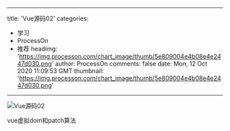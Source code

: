 
---
title: 'Vue源码02'
categories: 
 - 学习
 - ProcessOn
 - 推荐
headimg: 'https://img.processon.com/chart_image/thumb/5e809004e4b08e4e2447d030.png'
author: ProcessOn
comments: false
date: Mon, 12 Oct 2020 11:09:53 GMT
thumbnail: 'https://img.processon.com/chart_image/thumb/5e809004e4b08e4e2447d030.png'
---

<div>   
<img class="thumb" alt="Vue源码02" src="https://img.processon.com/chart_image/thumb/5e809004e4b08e4e2447d030.png" referrerpolicy="no-referrer">
<p>vue虚拟dom和patch算法</p>  
</div>
            